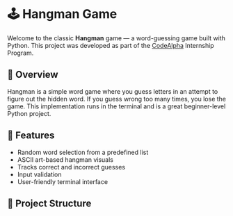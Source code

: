 # 🕹️ Hangman Game

Welcome to the classic **Hangman** game — a word-guessing game built with Python. This project was developed as part of the [CodeAlpha](https://github.com/CodeAlpha) Internship Program.

## 📌 Overview

Hangman is a simple word game where you guess letters in an attempt to figure out the hidden word. If you guess wrong too many times, you lose the game. This implementation runs in the terminal and is a great beginner-level Python project.

## 🚀 Features

- Random word selection from a predefined list
- ASCII art-based hangman visuals
- Tracks correct and incorrect guesses
- Input validation
- User-friendly terminal interface

## 📂 Project Structure

